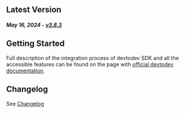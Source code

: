 Latest Version
--------------
##### _May 16, 2024_ - [v3.8.3](https://github.com/devtodev-analytics/package_Analytics/releases/latest)

Getting Started
---------------
Full description of the integration process of devtodev SDK and all the accessible features can be found on the page with [official devtodev documentation](https://docs.devtodev.com/integration/integration-of-sdk-v2/sdk-integration/unity).

Changelog
---------
See [Changelog]([https://github.com/devtodev-analytics/package_Analytics/blob/main/CHANGELOG.md])

